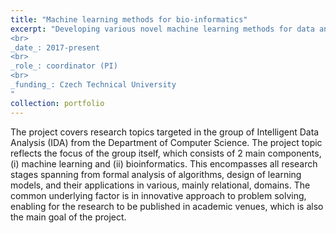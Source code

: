 ```yaml
---
title: "Machine learning methods for bio-informatics"
excerpt: "Developing various novel machine learning methods for data analysis in bio-informatics (and beyond).
<br>
_date_: 2017-present
<br>
_role_: coordinator (PI)
<br>
_funding_: Czech Technical University
"
collection: portfolio
---
```


The project covers research topics targeted in the group of Intelligent Data Analysis (IDA) from the Department of Computer Science. The project topic reflects the focus of the group itself, which consists of 2 main components, (i) machine learning and (ii) bioinformatics. This encompasses all research stages spanning from formal analysis of algorithms, design of learning models, and their applications in various, mainly relational, domains. The common underlying factor is in innovative approach to problem solving, enabling for the research to be published in academic venues, which is also the main goal of the project.